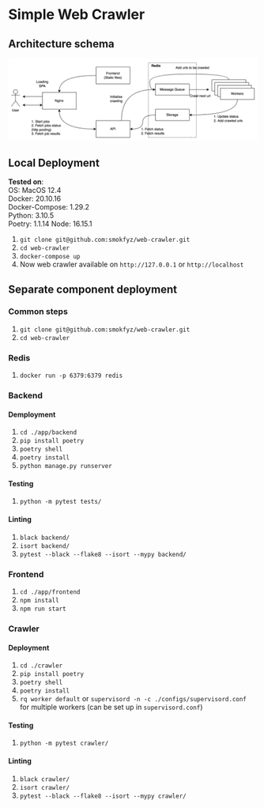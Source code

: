 # Simple Web Crawler

## Architecture schema

![Architecture schema](img/arch.png)

## Local Deployment

**Tested on**:  
OS: MacOS 12.4  
Docker: 20.10.16  
Docker-Compose: 1.29.2  
Python: 3.10.5  
Poetry: 1.1.14
Node: 16.15.1

1. `git clone git@github.com:smokfyz/web-crawler.git`
2. `cd web-crawler`
3. `docker-compose up`
4. Now web crawler available on `http://127.0.0.1` or `http://localhost`

## Separate component deployment

### Common steps
1. `git clone git@github.com:smokfyz/web-crawler.git`
2. `cd web-crawler`

### Redis
1. `docker run -p 6379:6379 redis`

### Backend

#### Demployment
1. `cd ./app/backend`
2. `pip install poetry`
3. `poetry shell`
4. `poetry install`
5. `python manage.py runserver`

#### Testing
1. `python -m pytest tests/`

#### Linting
1. `black backend/`
2. `isort backend/`
3. `pytest --black --flake8 --isort --mypy backend/`

### Frontend
1. `cd ./app/frontend`
2. `npm install`
3. `npm run start`

### Crawler

#### Deployment
1. `cd ./crawler`
2. `pip install poetry`
3. `poetry shell`
4. `poetry install`
5. `rq worker default` 
or `supervisord -n -c ./configs/supervisord.conf`
for multiple workers (can be set up in `supervisord.conf`)

#### Testing
1. `python -m pytest crawler/`

#### Linting
1. `black crawler/`
2. `isort crawler/`
3. `pytest --black --flake8 --isort --mypy crawler/`
